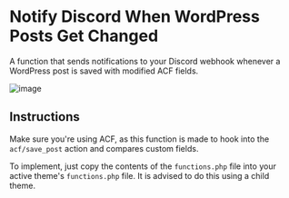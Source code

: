 # Notify Discord When WordPress Posts Get Changed
A function that sends notifications to your Discord webhook whenever a WordPress post is saved with modified ACF fields.

![image](https://user-images.githubusercontent.com/15660268/124359839-add73f00-dbf4-11eb-9358-c341840850a6.png)

## Instructions
Make sure you're using ACF, as this function is made to hook into the `acf/save_post` action and compares custom fields.

To implement, just copy the contents of the `functions.php` file into your active theme's `functions.php` file. It is advised to do this using a child theme.
